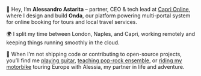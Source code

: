 👋  Hey, I’m **Alessandro Astarita** – partner, CEO & tech lead at [Capri Online](https://www.caprionline.it), where I design and build **Onda**, our platform powering multi-portal system for online booking for tours and local travel services.  

🌍  I split my time between London, Naples, and Capri, working remotely and keeping things running smoothly in the cloud.

🎸  When I’m not shipping code or contributing to open-source projects, you’ll find me [playing guitar](https://photos.app.goo.gl/A7VKwL5KLqU15dnr9), [teaching pop-rock ensemble](https://photos.app.goo.gl/L75oDRhrFf3HRaSZ6), or [riding my motorbike](https://photos.app.goo.gl/H1CBWRQqu3MsSPWP8) touring Europe with Alessia, my partner in life and adventure.
